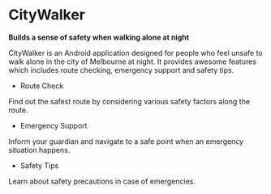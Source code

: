 # CityWalker

**Builds a sense of safety when walking alone at night**

CityWalker is an Android application designed for people who feel unsafe to walk alone in the city of Melbourne at night. It provides awesome features which includes route checking, emergency support and safety tips.

* Route Check

Find out the safest route by considering various safety factors along the route.

* Emergency Support

Inform your guardian and navigate to a safe point when an emergency situation happens.

* Safety Tips

Learn about safety precautions in case of emergencies.
